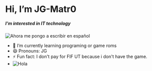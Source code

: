 # Hi, I’m JG-Matr0
##### I’m interested in IT technology
![Ahora me pongo a escribir en español](https://encrypted-tbn0.gstatic.com/images?q=tbn:ANd9GcQK2dbUbsd33EJoOY8HSJV7l831CMLFTdrtNg&s)
- 🌱 I’m currently learning programing or game roms
- 😄 Pronouns: JG
- ⚡ Fun fact: I don't pay for FIF UT because i don't have the game.
- ![Hola](https://blog.desdelinux.net/wp-content/uploads/2017/05/crear-gif-de-im%C3%A1genes.gif)
<!---
JG-Matr0/JG-Matr0 is a ✨ special ✨ repository because its `README.md` (this file) appears on your GitHub profile.
You can click the Preview link to take a look at your changes.
--->
